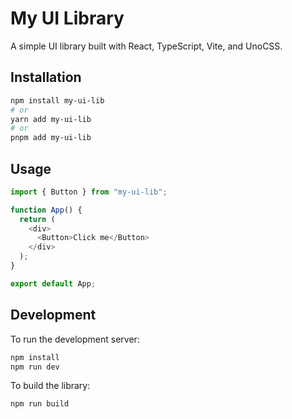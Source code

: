 # My UI Library

A simple UI library built with React, TypeScript, Vite, and UnoCSS.

## Installation

```bash
npm install my-ui-lib
# or
yarn add my-ui-lib
# or
pnpm add my-ui-lib
```

## Usage

```typescript
import { Button } from "my-ui-lib";

function App() {
  return (
    <div>
      <Button>Click me</Button>
    </div>
  );
}

export default App;
```

## Development

To run the development server:

```bash
npm install
npm run dev
```

To build the library:

```bash
npm run build
```
